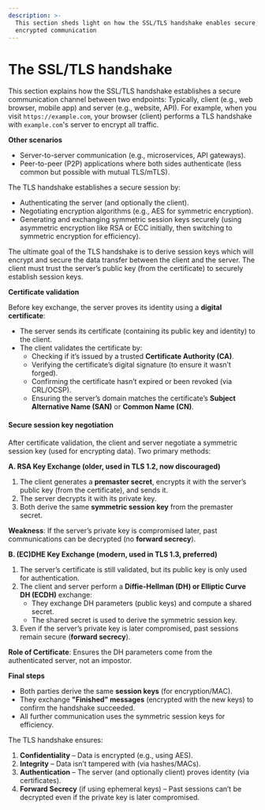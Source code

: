 ```yaml
---
description: >-
  This section sheds light on how the SSL/TLS handshake enables secure,
  encrypted communication
---
```


# The SSL/TLS handshake

This section explains how the SSL/TLS handshake establishes a secure communication channel between two endpoints: Typically, client (e.g., web browser, mobile app) and server (e.g., website, API). For example, when you visit `https://example.com`, your browser (client) performs a TLS handshake with `example.com`'s server to encrypt all traffic.

**Other scenarios**

* Server-to-server communication (e.g., microservices, API gateways).
* Peer-to-peer (P2P) applications where both sides authenticate (less common but possible with mutual TLS/mTLS).

The TLS handshake establishes a secure session by:

* Authenticating the server (and optionally the client).
* Negotiating encryption algorithms (e.g., AES for symmetric encryption).
* Generating and exchanging symmetric session keys securely (using asymmetric encryption like RSA or ECC initially, then switching to symmetric encryption for efficiency).

The ultimate goal of the TLS handshake is to derive session keys which will encrypt and secure the data transfer between the client and the server. The client must trust the server’s public key (from the certificate) to securely establish session keys.

**Certificate validation**

Before key exchange, the server proves its identity using a **digital certificate**:

* The server sends its certificate (containing its public key and identity) to the client.
* The client validates the certificate by:
  * Checking if it’s issued by a trusted **Certificate Authority (CA)**.
  * Verifying the certificate’s digital signature (to ensure it wasn’t forged).
  * Confirming the certificate hasn’t expired or been revoked (via CRL/OCSP).
  * Ensuring the server’s domain matches the certificate’s **Subject Alternative Name (SAN)** or **Common Name (CN)**.

#### Secure session key negotiation

After certificate validation, the client and server negotiate a symmetric session key (used for encrypting data). Two primary methods:

**A. RSA Key Exchange (older, used in TLS 1.2, now discouraged)**

1. The client generates a **premaster secret**, encrypts it with the server’s public key (from the certificate), and sends it.
2. The server decrypts it with its private key.
3. Both derive the same **symmetric session key** from the premaster secret.

**Weakness**: If the server’s private key is compromised later, past communications can be decrypted (no **forward secrecy**).

**B. (EC)DHE Key Exchange (modern, used in TLS 1.3, preferred)**

1. The server’s certificate is still validated, but its public key is only used for authentication.
2. The client and server perform a **Diffie-Hellman (DH) or Elliptic Curve DH (ECDH)** exchange:
   * They exchange DH parameters (public keys) and compute a shared secret.
   * The shared secret is used to derive the symmetric session key.
3. Even if the server’s private key is later compromised, past sessions remain secure (**forward secrecy**).

**Role of Certificate**: Ensures the DH parameters come from the authenticated server, not an impostor.

**Final steps**

* Both parties derive the same **session keys** (for encryption/MAC).
* They exchange **"Finished" messages** (encrypted with the new keys) to confirm the handshake succeeded.
* All further communication uses the symmetric session keys for efficiency.

The TLS handshake ensures:

1. **Confidentiality** – Data is encrypted (e.g., using AES).
2. **Integrity** – Data isn’t tampered with (via hashes/MACs).
3. **Authentication** – The server (and optionally client) proves identity (via certificates).
4. **Forward Secrecy** (if using ephemeral keys) – Past sessions can’t be decrypted even if the private key is later compromised.
